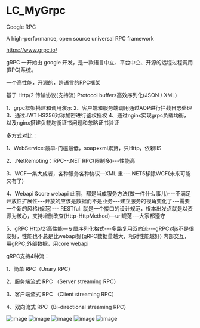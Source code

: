 # LC_MyGrpc
Google  RPC

A high-performance, open source universal RPC framework

https://www.grpc.io/

gRPC 一开始由 google 开发，是一款语言中立、平台中立、开源的远程过程调用(RPC)系统。

一个高性能，开源的，跨语言的RPC框架

基于 Http/2 传输协议(支持流) Protocol buffers高效序列化(JSON / XML)

1、grpc框架搭建和调用演示 2、客户端和服务端调用通过AOP进行拦截日志处理 3、通过JWT HS256对称加密进行鉴权授权 4、通过nginx实现grpc负载均衡，以及nginx搭建负载均衡证书问题和忽略证书验证

多方式对比：

1、WebService:最早-门槛最低，soap+xml累赘，只Http，依赖IIS

2、.NetRemoting：RPC--.NET RPC(限制多)---性能高

3、WCF—集大成者，各种服务各种协议—XML 重---.NET5移除WCF(未来可能又有了)

4、Webapi &core webapi 此前，都是当成服务方法(做一件什么事儿)---不满足开放性扩展性---开放的应该是数据而不是业务---建立服务的视角变化了---需要一个新的风格(规范)---
RESTful: 就是一个接口的设计规范，根本出发点就是以资源为核心，支持增删改查(Http-HttpMethod)—uri规范---大家都遵守

5、gRPC Http/2:高性能—专属序列化格式---多路复用双向流---gRPC对js不是很友好，性能也不总是比webapi好(gRPC数据量越大，相对性能越好) 内部交互，用gRPC;外部数据，用core webapi


gRPC支持4种流：

1、简单 RPC（Unary RPC）

2、服务端流式 RPC （Server streaming RPC）

3、客户端流式 RPC （Client streaming RPC）

4、双向流式 RPC（Bi-directional streaming RPC）

![image](https://user-images.githubusercontent.com/26539681/120272419-a82dc700-c2df-11eb-93e4-92f321b1c953.png)
![image](https://user-images.githubusercontent.com/26539681/120272624-ff339c00-c2df-11eb-91e2-0ce8d07cc47a.png)
![image](https://user-images.githubusercontent.com/26539681/120272982-76693000-c2e0-11eb-9e2e-4eaf36229000.png)
![image](https://user-images.githubusercontent.com/26539681/120270858-cf36c980-c2dc-11eb-808f-6f25d49a316b.png)
![image](https://user-images.githubusercontent.com/26539681/120271030-1de46380-c2dd-11eb-8507-6d60c70422da.png)


